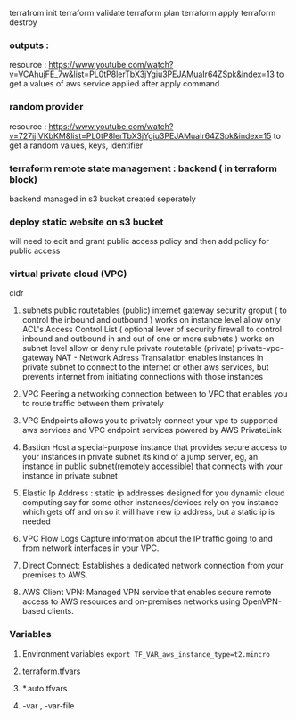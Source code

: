 terrafrom init
terraform validate
terraform plan
terraform apply
terraform destroy



### outputs : 
resource : https://www.youtube.com/watch?v=VCAhujFE_7w&list=PL0tP8lerTbX3jYgiu3PEJAMuaIr64ZSpk&index=13
to get a values of aws service applied after apply command


### random provider
resource : https://www.youtube.com/watch?v=727ijIVKbKM&list=PL0tP8lerTbX3jYgiu3PEJAMuaIr64ZSpk&index=15
to get a random values, keys, identifier


### terraform remote state management : backend ( in terraform block)
backend managed in s3 bucket created seperately 


### deploy static website on s3 bucket 
will need to edit and grant public access policy and then add policy for public access



### virtual private cloud (VPC)
cidr 
1. subnets
    public
        routetables (public)
            internet gateway
                security groput 
                    ( to control the inbound and outbound )
                    works on instance level
                    allow only
                ACL's Access Control List
                    ( optional lever of security firewall to control inbound and outbound in and out of one or more subnets )
                    works on subnet level
                    allow or deny rule
    private
        routetable (private) 
            private-vpc-gateway
                NAT - Network Adress Transalation
                    enables instances in private subnet to connect to the internet or other aws services, but prevents internet from initiating connections with those instances
 
2. VPC Peering
    a networking connection between to VPC that enables you to route traffic between them privately

3. VPC Endpoints
    allows you to privately connect your vpc to supported aws services and VPC endpoint services powered by AWS PrivateLink

4. Bastion Host
    a special-purpose instance that provides secure access to your instances in private subnet 
    its kind of a jump server, eg, an instance in public subnet(remotely accessible) that connects with your instance in private subnet

5. Elastic Ip Address : 
    static ip addresses designed for you dynamic cloud computing 
    say for some other instances/devices rely on you instance which gets off and on so it will have new ip address, but a static ip is needed

6. VPC Flow Logs
    Capture information about the IP traffic going to and from network interfaces in your VPC.

7. Direct Connect: 
    Establishes a dedicated network connection from your premises to AWS.

8. AWS Client VPN: 
    Managed VPN service that enables secure remote access to AWS resources and on-premises networks using OpenVPN-based clients.



### Variables

1. Environment variables
`export TF_VAR_aws_instance_type=t2.mincro`

2. terraform.tfvars
3. *.auto.tfvars
4. -var , -var-file